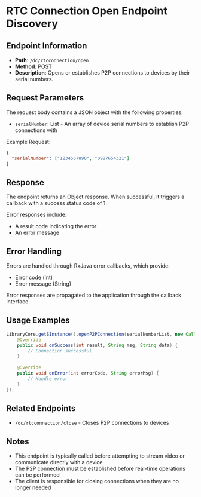# RTC Connection Open Endpoint Discovery

## Endpoint Information
- **Path**: `/dc/rtcconnection/open`
- **Method**: POST
- **Description**: Opens or establishes P2P connections to devices by their serial numbers.

## Request Parameters
The request body contains a JSON object with the following properties:
- `serialNumber`: List<String> - An array of device serial numbers to establish P2P connections with

Example Request:
```json
{
  "serialNumber": ["1234567890", "0987654321"]
}
```

## Response
The endpoint returns an Object response. When successful, it triggers a callback with a success status code of 1.

Error responses include:
- A result code indicating the error
- An error message

## Error Handling
Errors are handled through RxJava error callbacks, which provide:
- Error code (int)
- Error message (String)

Error responses are propagated to the application through the callback interface.

## Usage Examples
```java
LibraryCore.getSInstance().openP2PConnection(serialNumberList, new Callback<String>() {
    @Override
    public void onSuccess(int result, String msg, String data) {
        // Connection successful
    }
    
    @Override
    public void onError(int errorCode, String errorMsg) {
        // Handle error
    }
});
```

## Related Endpoints
- `/dc/rtcconnection/close` - Closes P2P connections to devices

## Notes
- This endpoint is typically called before attempting to stream video or communicate directly with a device
- The P2P connection must be established before real-time operations can be performed
- The client is responsible for closing connections when they are no longer needed